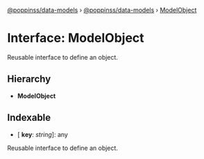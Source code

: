 [@poppinss/data-models](../README.md) › [@poppinss/data-models](../modules/_poppinss_data_models.md) › [ModelObject](_poppinss_data_models.modelobject.md)

# Interface: ModelObject

Reusable interface to define an object.

## Hierarchy

* **ModelObject**

## Indexable

* \[ **key**: *string*\]: any

Reusable interface to define an object.

